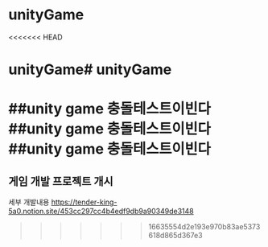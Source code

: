 # unityGame
<<<<<<< HEAD
# unityGame# unityGame
##unity game 충돌테스트이빈다##unity game 충돌테스트이빈다##unity game 충돌테스트이빈다
=======
## 게임 개발 프로젝트 개시
세부 개발내용 https://tender-king-5a0.notion.site/453cc297cc4b4edf9db9a90349de3148
>>>>>>> 16635554d2e193e970b83ae5373618d865d367e3
